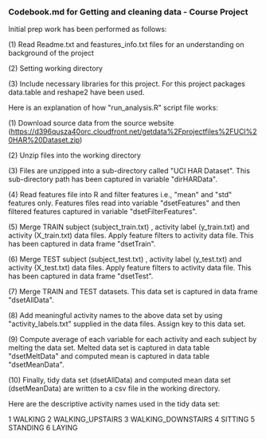 ### Codebook.md for Getting and cleaning data - Course Project

Initial prep work has been performed as follows:

(1) Read Readme.txt and feastures_info.txt files for an understanding on background of the project

(2) Setting working directory

(3) Include necessary libraries for this project. For this project packages data.table and reshape2 have been used.

Here is an explanation of how "run_analysis.R" script file works:

(1) Download source data from the source website (https://d396qusza40orc.cloudfront.net/getdata%2Fprojectfiles%2FUCI%20HAR%20Dataset.zip)

(2) Unzip files into the working directory

(3) Files are unzipped into a sub-directory called "UCI HAR Dataset". This sub-directory path has been captured in variable "dirHARData".

(4) Read features file into R and filter features i.e., "mean" and "std" features only. Features files read into variable "dsetFeatures" and then filtered features captured in variable "dsetFilterFeatures".

(5) Merge TRAIN subject (subject_train.txt) , activity label (y_train.txt) and activity (X_train.txt) data files. Apply feature filters to activity data file. This has been captured in data frame "dsetTrain".

(6) Merge TEST subject (subject_test.txt) , activity label (y_test.txt) and activity (X_test.txt) data files. Apply feature filters to activity data file. This has been captured in data frame "dsetTest".

(7) Merge TRAIN and TEST datasets. This data set is captured in data frame "dsetAllData".

(8) Add meaningful activity names to the above data set by using "activity_labels.txt" supplied in the data files. Assign key to this data set.

(9) Compute average of each variable for each activity and each subject by melting the data set. Melted data set is captured in data table "dsetMeltData" and computed mean is captured in data table "dsetMeanData".

(10) Finally, tidy data set (dsetAllData) and computed mean data set (dsetMeanData) are written to a csv file in the working directory. 

Here are the descriptive activity names used in the tidy data set:

1 WALKING
2 WALKING_UPSTAIRS
3 WALKING_DOWNSTAIRS
4 SITTING
5 STANDING
6 LAYING
